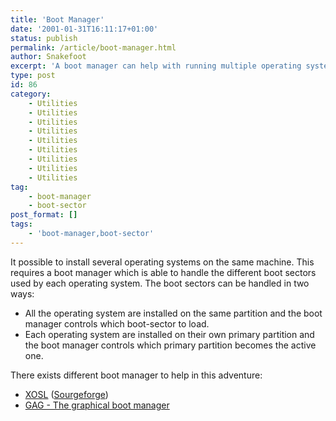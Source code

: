```yaml
---
title: 'Boot Manager'
date: '2001-01-31T16:11:17+01:00'
status: publish
permalink: /article/boot-manager.html
author: Snakefoot
excerpt: 'A boot manager can help with running multiple operating systems on the same machine.'
type: post
id: 86
category:
    - Utilities
    - Utilities
    - Utilities
    - Utilities
    - Utilities
    - Utilities
    - Utilities
    - Utilities
    - Utilities
tag:
    - boot-manager
    - boot-sector
post_format: []
tags:
    - 'boot-manager,boot-sector'
---
```

It possible to install several operating systems on the same machine. This requires a boot manager which is able to handle the different boot sectors used by each operating system. The boot sectors can be handled in two ways:

- All the operating system are installed on the same partition and the boot manager controls which boot-sector to load.
- Each operating system are installed on their own primary partition and the boot manager controls which primary partition becomes the active one.
 
 There exists different boot manager to help in this adventure:
- [XOSL](http://www.ranish.com/part/xosl.htm) ([Sourgeforge](http://xosl.sourceforge.net/))
- [GAG - The graphical boot manager](http://gag.sourceforge.net/)